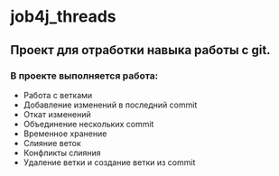 # job4j_threads
## Проект для отработки навыка работы с git.
### В проекте выполняется работа:
* Работа с ветками
* Добавление изменений в последний commit
* Откат изменений
* Объединение нескольких commit
* Временное хранение
* Слияние веток
* Конфликты слияния
* Удаление ветки и создание ветки из commit



